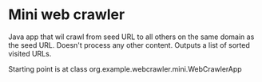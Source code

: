 # Mini web crawler

Java app that wil crawl from seed URL to all others on the same domain as the seed URL. Doesn't process any other content.
Outputs a list of sorted visited URLs.

Starting point is at class org.example.webcrawler.mini.WebCrawlerApp

